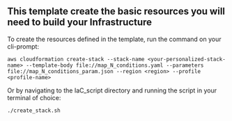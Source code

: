 ## This template create the basic resources you will need to build your Infrastructure

To create the resources defined in the template, run the command on your cli-prompt:
```
aws cloudformation create-stack --stack-name <your-personalized-stack-name> --template-body file://map_N_conditions.yaml --parameters file://map_N_conditions_param.json --region <region> --profile <profile-name>

```

Or by navigating to the IaC_script directory and running the script in your terminal of choice:
```
./create_stack.sh
```

